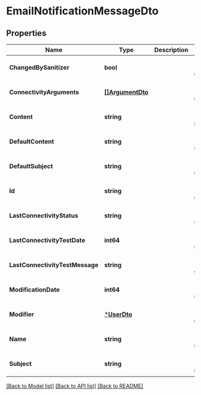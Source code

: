 # EmailNotificationMessageDto

## Properties
Name | Type | Description | Notes
------------ | ------------- | ------------- | -------------
**ChangedBySanitizer** | **bool** |  | [optional] [default to null]
**ConnectivityArguments** | [**[]ArgumentDto**](ArgumentDto.md) |  | [optional] [default to null]
**Content** | **string** |  | [optional] [default to null]
**DefaultContent** | **string** |  | [optional] [default to null]
**DefaultSubject** | **string** |  | [optional] [default to null]
**Id** | **string** |  | [optional] [default to null]
**LastConnectivityStatus** | **string** |  | [optional] [default to null]
**LastConnectivityTestDate** | **int64** |  | [optional] [default to null]
**LastConnectivityTestMessage** | **string** |  | [optional] [default to null]
**ModificationDate** | **int64** |  | [optional] [default to null]
**Modifier** | [***UserDto**](UserDto.md) |  | [optional] [default to null]
**Name** | **string** |  | [optional] [default to null]
**Subject** | **string** |  | [optional] [default to null]

[[Back to Model list]](../README.md#documentation-for-models) [[Back to API list]](../README.md#documentation-for-api-endpoints) [[Back to README]](../README.md)


